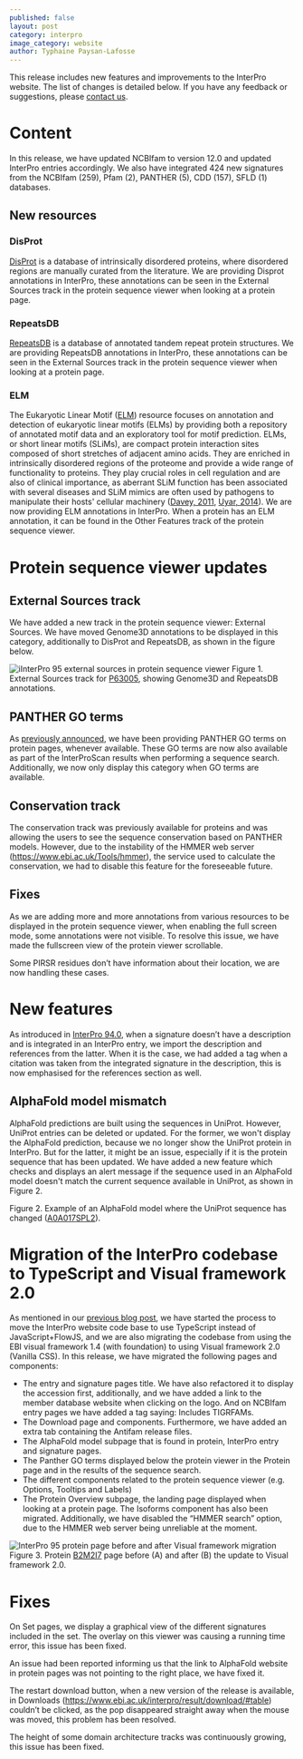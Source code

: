```yaml
---
published: false
layout: post
category: interpro
image_category: website
author: Typhaine Paysan-Lafosse
---
```

This release includes new features and improvements to the InterPro website. The list of changes is detailed below. If you have any feedback or suggestions, please [contact us](https://www.ebi.ac.uk/support/interpro).

# Content
In this release, we have updated NCBIfam to version 12.0 and updated InterPro entries accordingly.
We also have integrated 424 new signatures from the NCBIfam (259), Pfam (2), PANTHER (5), CDD (157), SFLD (1) databases.

## New resources
### DisProt
[DisProt](https://www.disprot.org/) is a database of intrinsically disordered proteins, where disordered regions are manually curated from the literature.
We are providing Disprot annotations in InterPro, these annotations can be seen in the External Sources track in the protein sequence viewer when looking at a protein page.

### RepeatsDB
[RepeatsDB](https://repeatsdb.bio.unipd.it/) is a database of annotated tandem repeat protein structures. We are providing RepeatsDB annotations in InterPro, these annotations can be seen in the External Sources track in the protein sequence viewer when looking at a protein page.

### ELM
The Eukaryotic Linear Motif ([ELM](http://elm.eu.org/)) resource focuses on annotation and detection of eukaryotic linear motifs (ELMs) by providing both a repository of annotated motif data and an exploratory tool for motif prediction. ELMs, or short linear motifs (SLiMs), are compact protein interaction sites composed of short stretches of adjacent amino acids. They are enriched in intrinsically disordered regions of the proteome and provide a wide range of functionality to proteins. They play crucial roles in cell regulation and are also of clinical importance, as aberrant SLiM function has been associated with several diseases and SLiM mimics are often used by pathogens to manipulate their hosts' cellular machinery ([Davey, 2011](http://www.ncbi.nlm.nih.gov/pubmed/21146412), [Uyar, 2014](http://www.ncbi.nlm.nih.gov/pubmed/25057855)).
We are now providing ELM annotations in InterPro. When a protein has an ELM annotation, it can be found in the Other Features track of the protein sequence viewer.

# Protein sequence viewer updates
## External Sources track
We have added a new track in the protein sequence viewer: External Sources. We have moved Genome3D annotations to be displayed in this category, additionally to DisProt and RepeatsDB, as shown in the figure below.

![iInterPro 95 external sources in protein sequence viewer]({{site.baseurl}}/assets/media/images/posts/interpro_95_external_sources.png)
Figure 1. External Sources track for [P63005](https://www.ebi.ac.uk/interpro/protein/UniProt/P63005/), showing Genome3D and RepeatsDB annotations.

## PANTHER GO terms
As [previously announced](https://proteinswebteam.github.io/interpro-blog/2022/12/19/InterPro-92.0-new-features-and-updates/), we have been providing PANTHER GO terms on protein pages, whenever available. These GO terms are now also available as part of the InterProScan results when performing a sequence search. Additionally, we now only display this category when GO terms are available.

## Conservation track
The conservation track was previously available for proteins and was allowing the users to see the sequence conservation based on PANTHER models. However, due to the instability of the HMMER web server (https://www.ebi.ac.uk/Tools/hmmer), the service used to calculate the conservation, we had to disable this feature for the foreseeable future.

## Fixes
As we are adding more and more annotations from various resources to be displayed in the protein sequence viewer, when enabling the full screen mode, some annotations were not visible. To resolve this issue, we have made the fullscreen view of the protein viewer scrollable.

Some PIRSR residues don’t have information about their location, we are now handling these cases.

# New features
As introduced in [InterPro 94.0](https://proteinswebteam.github.io/interpro-blog/2023/05/16/InterPro-94.0-new-features-and-updates/), when a signature doesn’t have a description and is integrated in an InterPro entry, we import the description and references from the latter. When it is the case, we had added a tag when a citation was taken from the integrated signature in the description, this is now emphasised for the references section as well.

## AlphaFold model mismatch
AlphaFold predictions are built using the sequences in UniProt. However, UniProt entries can be deleted or updated. For the former, we won't display the AlphaFold prediction, because we no longer show the UniProt protein in InterPro. But for the latter, it might be an issue, especially if it is the protein sequence that has been updated. We have added a new feature which checks and displays an alert message if the sequence used in an AlphaFold model doesn't match the current sequence available in UniProt, as shown in Figure 2.


Figure 2. Example of an AlphaFold model where the UniProt sequence has changed ([A0A017SPL2](https://www.ebi.ac.uk/interpro/protein/UniProt/A0A017SPL2/alphafold/)).

# Migration of the InterPro codebase to TypeScript and Visual framework 2.0
As mentioned in our [previous blog post](https://proteinswebteam.github.io/interpro-blog/2023/05/16/InterPro-94.0-new-features-and-updates/), we have started the process to move the InterPro website code base to use TypeScript instead of JavaScript+FlowJS, and we are also migrating the codebase from using the EBI visual framework 1.4 (with foundation) to using Visual framework 2.0 (Vanilla CSS). 
In this release, we have migrated the following pages and components:
- The entry and signature pages title. We have also refactored it to display the accession first, additionally, and we have added a link to the member database website when clicking on the logo. And on NCBIfam entry pages we have added a tag saying: Includes TIGRFAMs.
- The Download page and components. Furthermore, we have added an extra tab containing the Antifam release files.
- The AlphaFold model subpage that is found in protein, InterPro entry and signature pages.
- The Panther GO terms displayed below the protein viewer in the Protein page and in the results of the sequence search.
- The different components related to the protein sequence viewer (e.g. Options, Tooltips and Labels)
- The Protein Overview subpage, the landing page displayed when looking at a protein page. The Isoforms component has also been migrated. Additionally, we have disabled the “HMMER search” option, due to the HMMER web server being unreliable at the moment.

![InterPro 95 protein page before and after Visual framework migration]({{site.baseurl}}/assets/media/images/posts/interpro_95_vf_protein_page.png)
Figure 3. Protein [B2M2I7](https://www.ebi.ac.uk/interpro/protein/UniProt/B2M2I7/) page before (A) and after (B) the update to Visual framework 2.0.

# Fixes
On Set pages, we display a graphical view of the different signatures included in the set. The overlay on this viewer was causing a running time error, this issue has been fixed.

An issue had been reported informing us that the link to AlphaFold website in protein pages was not pointing to the right place, we have fixed it. 

The restart download button, when a new version of the release is available, in Downloads (https://www.ebi.ac.uk/interpro/result/download/#table) couldn’t be clicked, as the pop disappeared straight away when the mouse was moved, this problem has been resolved.

The height of some domain architecture tracks was continuously growing, this issue has been fixed.
